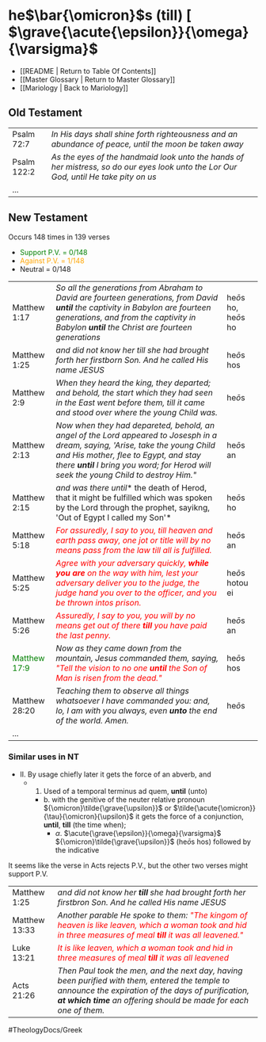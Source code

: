 # <Greek>he</Greek>$\bar{\omicron}$<Greek>s</Greek> (till) [ $\grave{\acute{\epsilon}}{\omega}{\varsigma}$ 
- [[README | Return to Table Of Contents]]
- [[Master Glossary | Return to Master Glossary]]
- [[Mariology | Back to Mariology]]

## Old Testament
|      |           |
| ---- | --------- |
| Psalm 72:7 | *In His days shall shine forth righteousness and an abundance of peace, until the moon be taken away* | 
| Psalm 122:2 | *As the eyes of the handmaid look unto the hands of her mistress, so do our eyes look unto the Lor Our God, until He take pity on us* | 
| ... |  | 


## New Testament
Occurs 148 times in 139 verses
- <g>Support P.V. = 0/148</g>
- <o>Against P.V. = 1/148</o>
- Neutral = 0/148

|      |           |   |
| ---- | --------- | - |
| Matthew 1:17 | *So all the generations from Abraham to David are fourteen generations, from David **until** the captivity in Babylon are fourteen generations, and from the captivity in Babylon **until** the Christ are fourteen generations* | <Greek>he</Greek>$\bar{o}$<Greek>s</Greek> ho, <Greek>he</Greek>$\bar{o}$<Greek>s</Greek> ho |
| Matthew 1:25 | *and did not know her *till* she had brought forth her firstborn Son.  And he called His name JESUS* | <Greek>he</Greek>$\bar{o}$<Greek>s</Greek> hos |
| Matthew 2:9 | *When they heard the king, they departed; and behold, the start which they had seen in the East went before them, *till* it came and stood over where the young Child was.* | <Greek>he</Greek>$\bar{o}$<Greek>s</Greek> |
| Matthew 2:13 |*Now when they had depareted, behold, an angel of the Lord appeared to Josesph in a dream, saying, 'Arise, take the young Child and His mother, flee to Egypt, and stay there **until** I bring you word; for Herod will seek the young Child to destroy Him."* | <Greek>he</Greek>$\bar{o}$<Greek>s</Greek> an |
| Matthew 2:15 | *and was there until** the death of Herod, that it might be fulfilled which was spoken by the Lord through the prophet, sayikng, 'Out of Egypt I called my Son'* | <Greek>he</Greek>$\bar{o}$<Greek>s</Greek> ho |
| Matthew 5:18 | *<Jesus>For assuredly, I say to you, *till* heaven and earth pass away, one jot or title will by no means pass from the law *till* all is fulfilled.</Jesus>* | <Greek>he</Greek>$\bar{o}$<Greek>s</Greek> an |
| Matthew 5:25 | *<Jesus>Agree with your adversary quickly, **while you are** on the way with him, lest your adversary deliver you to the judge, the judge hand you over to the officer, and you be thrown intos prison.</Jesus>* | <Greek>he</Greek>$\bar{o}$<Greek>s</Greek> hotou ei |
| Matthew 5:26 | *<Jesus>Assuredly, I say to you, you will by no means get out of there **till** you have paid the last penny.</Jesus>* | <Greek>he</Greek>$\bar{o}$<Greek>s</Greek> an |
| <g>Matthew 17:9</g> | *Now as they came down from the mountain, Jesus commanded them, saying, <Jesus>"Tell the vision to no one **until** the Son of Man is risen from the dead."</Jesus>* | <Greek>he</Greek>$\bar{o}$<Greek>s</Greek> hos |
| Matthew 28:20 | *Teaching them to observe all things whatsoever I have commanded you: and, lo, I am with you always, even **unto** the end of the world. Amen.* | <Greek>he</Greek>$\bar{o}$<Greek>s</Greek> |
| ... |  | 


### Similar uses in NT
- II. By usage chiefly later it gets the force of an abverb, and 
  - 1. Used of a temporal terminus ad quem, **until** (unto)
    - b. with the genitive of the neuter relative pronoun ${\omicron}\tilde{\grave{\upsilon}}$ or $\tilde{\acute{\omicron}}{\tau}{\omicron}{\upsilon}$ it gets the force of a conjunction, **until**, **till** (the time when);
      - ${\alpha}$. $\acute{\grave{\epsilon}}{\omega}{\varsigma}$  ${\omicron}\tilde{\grave{\upsilon}}$  (<Greek>he</Greek>$\bar{o}$<Greek>s</Greek> hos) followed by the indicative 

It seems like the verse in Acts rejects P.V., but the other two verses might support P.V.

|      |           | 
| ---- | --------- | 
| Matthew 1:25 | *and did not know her **till** she had brought forth her firstbron Son. And he called His name JESUS* |
| Matthew 13:33 | *Another parable He spoke to them: <Jesus>"The kingom of heaven is like leaven, which a woman took and hid in three measures of meal **till** it was all leavened."</Jesus>* |
| Luke 13:21 | *<Jesus>It is like leaven, which a woman took and hid in three measures of meal **till** it was all leavened</Jesus>* |
| Acts 21:26 | *Then Paul took the men, and the next day, having been purified with them, entered the temple to announce the expiration of the days of purification, **at which time** an offering should be made for each one of them.* |

<style>
    Jesus { color: Red }
    Greek { margin:0; padding:0; letter-spacing:0px; }
    /* redbold { color: Red; font-weight: bold } */
    o { color: orange }
    g { color: green }
</style>

<!-- 
writing greek letters
$\beta$
$\`{o}$
 -->

#TheologyDocs/Greek